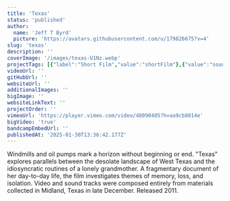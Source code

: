 ```yaml
---
title: 'Texas'
status: 'published'
author:
  name: 'Jeff T Byrd'
  picture: 'https://avatars.githubusercontent.com/u/179826675?v=4'
slug: 'texas'
description: ''
coverImage: '/images/texas-U1Nz.webp'
projectTags: [{"label":"Short Film","value":"shortFilm"},{"value":"soundDesign","label":"Sound Design"}]
videoUrl: ''
gitHubUrl: ''
websiteUrl: ''
additionalImages: ''
bigImage: ''
websiteLinkText: ''
projectOrder: ''
vimeoUrl: 'https://player.vimeo.com/video/48090405?h=aa9cb8014e'
bigVideo: 'true'
bandcampEmbedUrl: ''
publishedAt: '2025-01-30T13:36:42.177Z'
---
```


Windmills and oil pumps mark a horizon without beginning or end. "Texas" explores parallels between the desolate landscape of West Texas and the idiosyncratic routines of a lonely grandmother. A fragmentary document of her day-to-day life, the film investigates themes of memory, loss, and isolation. Video and sound tracks were composed entirely from materials collected in Midland, Texas in late December. Released 2011.